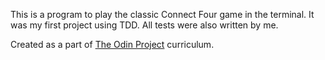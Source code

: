 This is a program to play the classic Connect Four game in the terminal. It was my first project using TDD. All tests were also written by me. 

Created as a part of <a href="https://www.theodinproject.com">The Odin Project</a> curriculum. 
